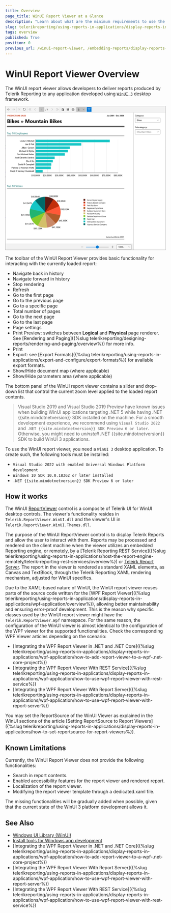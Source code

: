 ```yaml
---
title: Overview
page_title: WinUI Report Viewer at a Glance
description: "Learn about what are the minimum requirements to use the Telerik Reporting WinUI Report Viewer and how it works."
slug: telerikreporting/using-reports-in-applications/display-reports-in-applications/winui-3-desktop-application/overview
tags: overview
published: True
position: 0
previous_url: /winui-report-viewer, /embedding-reports/display-reports-in-applications/winui-3-desktop-application/
---
```


# WinUI Report Viewer Overview

The WinUI report viewer allows developers to deliver reports produced by Telerik Reporting to any application developed using [`WinUI 3`](https://learn.microsoft.com/en-us/windows/apps/winui/winui3/) desktop framework.

![An image of the WinUI Report Viewer with the Light theme](images/WinUIReportViewer/winui-report-viewer.png)

The toolbar of the WinUI Report Viewer provides basic functionality for interacting with the currently loaded report:

* Navigate back in history
* Navigate forward in history
* Stop rendering
* Refresh
* Go to the first page
* Go to the previous page
* Go to a specific page
* Total number of pages
* Go to the next page
* Go to the last page
* Page settings
* Print Preview: switches between __Logical__ and __Physical__ page renderer. See [Rendering and Paging]({%slug telerikreporting/designing-reports/rendering-and-paging/overview%}) for more info.
* Print
* Export: see [Export Formats]({%slug telerikreporting/using-reports-in-applications/export-and-configure/export-formats%}) for available export formats.
* Show/Hide document map (where applicable)
* Show/Hide parameters area (where applicable)

The bottom panel of the WinUI report viewer contains a slider and drop-down list that control the current zoom level applied to the loaded report contents.

> Visual Studio 2019 and Visual Studio 2019 Preview have known issues when building WinUI applications targeting .NET 5 while having .NET {{site.mindotnetversion}} SDK installed on the machine. For a smooth development experience, we recommend using `Visual Studio 2022` and `.NET {{site.mindotnetversion}} SDK Preview 6 or later`. Otherwise, you might need to *uninstall* .NET {{site.mindotnetversion}} SDK to build WinUI 3 applications.

To use the WinUI report viewer, you need a `WinUI 3` desktop application. To create such, the following tools must be installed:

* `Visual Studio 2022 with enabled Universal Windows Platform development`
* `Windows 10 SDK 10.0.18362 or later installed`
* `.NET {{site.mindotnetversion}} SDK Preview 6 or later`

## How it works

The WinUI [ReportViewer](https://www.telerik.com/products/reporting/delivering-viewing-exporting-reports.aspx) control is a composite of Telerik UI for WinUI desktop controls. The viewer's functionality resides in `Telerik.ReportViewer.WinUI.dll` and the viewer's UI in `Telerik.ReportViewer.WinUI.Themes.dll`.

The purpose of the WinUI ReportViewer control is to display Telerik Reports and allow the user to interact with them. Reports may be processed and rendered on the client machine when the viewer utilizes an embedded Reporting engine, or remotely, by a [Telerik Reporting REST Service]({%slug telerikreporting/using-reports-in-applications/host-the-report-engine-remotely/telerik-reporting-rest-services/overview%}) or [Teleirk Report Server](https://docs.telerik.com/report-server/introduction). The report in the viewer is rendered as standard XAML elements, as Canvas and TextBlock, through the Telerik Reporting XAML rendering mechanism, adjusted for WinUI specifics.

Due to the XAML-based nature of WinUI, the WinUI report viewer reuses parts of the source code written for the [WPF Report Viewer]({%slug telerikreporting/using-reports-in-applications/display-reports-in-applications/wpf-application/overview%}), allowing better maintainability and ensuring error-proof development. This is the reason why specific classes used by the WinUI report viewer might have the `Telerik.ReportViewer.Wpf` namespace. For the same reason, the configuration of the WinUI viewer is almost identical to the configuration of the WPF viewer for the supported functionalities. Check the corresponding WPF Viewer articles depending on the scenario:

* [Integrating the WPF Report Viewer in .NET and .NET Core]({%slug telerikreporting/using-reports-in-applications/display-reports-in-applications/wpf-application/how-to-add-report-viewer-to-a-wpf-.net-core-project%})
* [Integrating the WPF Report Viewer With REST Service]({%slug telerikreporting/using-reports-in-applications/display-reports-in-applications/wpf-application/how-to-use-wpf-report-viewer-with-rest-service%})
* [Integrating the WPF Report Viewer With Report Server]({%slug telerikreporting/using-reports-in-applications/display-reports-in-applications/wpf-application/how-to-use-wpf-report-viewer-with-report-server%})

You may set the ReportSource of the WinUI Viewer as explained in the WinUI sections of the article [Setting ReportSource to Report Viewers]({%slug telerikreporting/using-reports-in-applications/display-reports-in-applications/how-to-set-reportsource-for-report-viewers%}).

## Known Limitations

Currently, the WinUI Report Viewer does not provide the following functionalities:

* Search in report contents.
* Enabled accessibility features for the report viewer and rendered report.
* Localization of the report viewer.
* Modifying the report viewer template through a dedicated.xaml file.

The missing functionalities will be gradually added when possible, given that the current state of the WinUI 3 platform development allows it.

## See Also

* [Windows UI Library (WinUI)](https://learn.microsoft.com/en-us/windows/apps/winui/)
* [Install tools for Windows app development](https://learn.microsoft.com/en-us/windows/apps/windows-app-sdk/set-up-your-development-environment?tabs=cs-vs-community%2Ccpp-vs-community%2Cvs-2022-17-1-a%2Cvs-2022-17-1-b#required-workloads-and-components)
* [Integrating the WPF Report Viewer in .NET and .NET Core]({%slug telerikreporting/using-reports-in-applications/display-reports-in-applications/wpf-application/how-to-add-report-viewer-to-a-wpf-.net-core-project%})
* [Integrating the WPF Report Viewer With Report Server]({%slug telerikreporting/using-reports-in-applications/display-reports-in-applications/wpf-application/how-to-use-wpf-report-viewer-with-report-server%})
* [Integrating the WPF Report Viewer With REST Service]({%slug telerikreporting/using-reports-in-applications/display-reports-in-applications/wpf-application/how-to-use-wpf-report-viewer-with-rest-service%})
